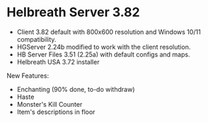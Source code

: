 # Helbreath Server 3.82

- Client 3.82 default with 800x600 resolution and Windows 10/11 compatibility.
- HGServer 2.24b modified to work with the client resolution.
- HB Server Files 3.51 (2.25a) with default configs and maps.
- Helbreath USA 3.72 installer

New Features:
- Enchanting (90% done, to-do withdraw)
- Haste
- Monster's Kill Counter
- Item's descriptions in floor
